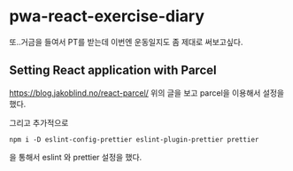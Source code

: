 # pwa-react-exercise-diary
또..거금을 들여서 PT를 받는데 이번엔 운동일지도 좀 제대로 써보고싶다. 

## Setting React application with Parcel
https://blog.jakoblind.no/react-parcel/
위의 글을 보고 parcel을 이용해서 설정을 했다. 

그리고 추가적으로 
```
npm i -D eslint-config-prettier eslint-plugin-prettier prettier
```
을 통해서 eslint 와 prettier 설정을 했다. 




